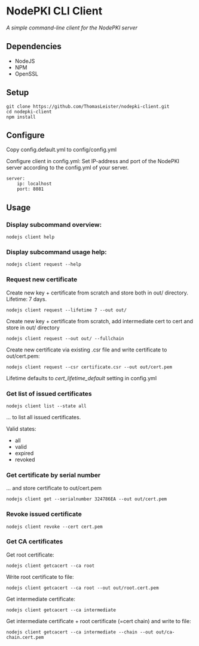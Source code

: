 # NodePKI CLI Client

*A simple command-line client for the NodePKI server*


## Dependencies

* NodeJS
* NPM
* OpenSSL


## Setup

    git clone https://github.com/ThomasLeister/nodepki-client.git
    cd nodepki-client
    npm install


## Configure

Copy config.default.yml to config/config.yml

Configure client in config.yml: Set IP-address and port of the NodePKI server according to the config.yml of your server.

    server:
        ip: localhost
        port: 8081


## Usage

### Display subcommand overview:

    nodejs client help

### Display subcommand usage help:

    nodejs client request --help

### Request new certificate

Create new key + certificate from scratch and store both in out/ directory. Lifetime: 7 days.

    nodejs client request --lifetime 7 --out out/

Create new key + certificate from scratch, add intermediate cert to cert and store in out/ directory

    nodejs client request --out out/ --fullchain

Create new certificate via existing .csr file and write certificate to out/cert.pem:

    nodejs client request --csr certificate.csr --out out/cert.pem

Lifetime defaults to *cert_lifetime_default* setting in config.yml


### Get list of issued certificates

    nodejs client list --state all

... to list all issued certificates.

Valid states:
* all
* valid
* expired
* revoked


### Get certificate by serial number

... and store certificate to out/cert.pem

    nodejs client get --serialnumber 324786EA --out out/cert.pem


### Revoke issued certificate

    nodejs client revoke --cert cert.pem


### Get CA certificates

Get root certificate:

    nodejs client getcacert --ca root

Write root certificate to file:

    nodejs client getcacert --ca root --out out/root.cert.pem

Get intermediate certificate:

    nodejs client getcacert --ca intermediate

Get intermediate certificate + root certificate (=cert chain) and write to file:

    nodejs client getcacert --ca intermediate --chain --out out/ca-chain.cert.pem
